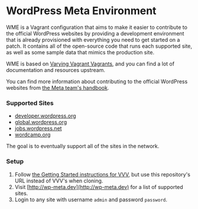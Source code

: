 # WordPress Meta Environment

WME is a Vagrant configuration that aims to make it easier to contribute to the official WordPress websites by 
providing a development environment that is already provisioned with everything you need to get started on a patch. 
It contains all of the open-source code that runs each supported site, as well as some sample data that mimics the
production site.
 
WME is based on [Varying Vagrant Vagrants](https://github.com/Varying-Vagrant-Vagrants/VVV), and you can find 
a lot of documentation and resources upstream.
 
You can find more information about contributing to the official WordPress websites from [the Meta team's
handbook](http://make.wordpress.org/meta/handbook/).

### Supported Sites

* [developer.wordpress.org](http://developer.wordpress.org)
* [global.wordpress.org](http://global.wordpress.org)
* [jobs.wordpress.net](http://jobs.wordpress.net)
* [wordcamp.org](http://wordcamp.org)

The goal is to eventually support all of the sites in the network.

### Setup

1. Follow [the Getting Started instructions for VVV](https://github.com/Varying-Vagrant-Vagrants/VVV), but use this
repository's URL instead of VVV's when cloning.
1. Visit [http://wp-meta.dev](http://wp-meta.dev) for a list of supported sites.
1. Login to any site with username `admin` and password `password`.
